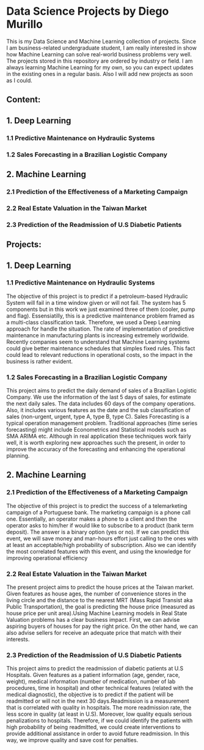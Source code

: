 # Data Science Projects by Diego Murillo

This is my Data Science and Machine Learning collection of projects. Since I am business-related undergraduate student, I am really interested in show how Machine Learning can solve real-world business problems very well.
The projects stored in this repository are ordered by industry or field. I am always learning Machine Learning for my own, so you can expect updates in the existing ones in a regular basis. Also I will add new projects as soon as I could.

## Content:

## 1. Deep Learning

### 1.1 Predictive Maintenance on Hydraulic Systems

### 1.2 Sales Forecasting in a Brazilian Logistic Company

## 2. Machine Learning 

### 2.1 Prediction of the Effectiveness of a Marketing Campaign

### 2.2 Real Estate Valuation in the Taiwan Market

### 2.3 Prediction of the Readmission of U.S Diabetic Patients



## Projects:

## 1. Deep Learning

### 1.1 Predictive Maintenance on Hydraulic Systems

The objective of this project is to predict if a petroleum-based Hydraulic System will fail in a time window given or will not fail. The system has 5 components but in this work we just examined three of them (cooler, pump and flag). Essensiatilly, this is a predictive maintenance problem framed as a multi-class classification task. Therefore, we used a Deep Learning approach for handle the situation. The rate of implementation of predictive maintenance in manufacturing plants is increasing extremely worldwide. Recently companies seem to understand that Machine Learning systems could give better maintenance schedules that simples fixed rules. This fact could lead to relevant reductions in operational costs, so the impact in the business is rather evident. 

### 1.2 Sales Forecasting in a Brazilian Logistic Company

This project aims to predict the daily demand of sales of a Brazilian Logistic Company. We use the information of the last 5 days of sales, for estimate the next daily sales. The data includes 60 days of the company operations. Also, it includes various features as the date and the sub classification of sales (non-urgent, urgent, type A, type B, type C). Sales Forecasting is a typical operation management problem. Traditional approaches (time series forecasting) might include Econometrics and Statistical models such as SMA ARIMA etc. Although in real application these techniques work fairly well, it is worth exploring new approaches such the present, in order to improve the accuracy of the forecasting and enhancing the operational planning. 


## 2. Machine Learning 

### 2.1 Prediction of the Effectiveness of a Marketing Campaign

The objective of this project is to predict the success of a telemarketing campaign of a Portuguese bank. The marketing campaign is a phone call one. Essentially, an operator makes a phone to a client and then the operator asks to him/her if would like to subscribe to a product (bank term deposit). The answer is a binary option (yes or no). If we can predict this event, we will save money and man-hours effort just calling to the ones with at least an acceptable/high probability of subscription. Also we can identify the most correlated features with this event, and using the knowledge for improving operational efficiency

### 2.2 Real Estate Valuation in the Taiwan Market

The present project aims to predict the house prices at the Taiwan market. Given features as house ages, the number of convenience stores in the living circle and the distance to the nearest MRT (Mass Rapid Transist aka Public Transportation), the goal is predicting the house price (measured as house price per unit area).Using Machine Learning models in Real State Valuation problems has a clear business impact. First, we can advise aspiring buyers of houses for pay the right price. On the other hand, we can also advise sellers for receive an adequate price that match with their interests.

### 2.3 Prediction of the Readmission of U.S Diabetic Patients

This project aims to predict the readmission of diabetic patients at U.S Hospitals. Given features as a patient information (age, gender, race, weight), medical information (number of medication, number of lab procedures, time in hospital) and other technical features (related with the medical diagnostic), the objective is to predict if the patient will be readmitted or will not in the next 30 days.Readmission is a measurement that is correlated with quality in hospitals. The more readmission rate, the less score in quality (at least in U.S). Moreover, low quality equals serious penalizations to hospitals. Therefore, if we could identify the patients with high probability of being readmitted, we could create interventions to provide additional assistance in order to avoid future readmission. In this way, we improve quality and save cost for penalties.  

